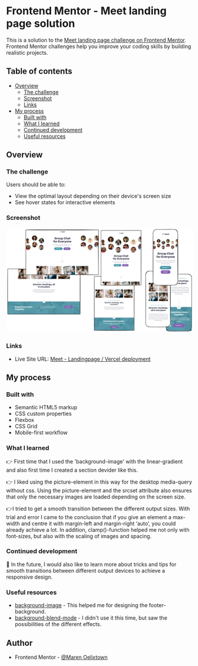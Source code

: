 # Frontend Mentor - Meet landing page solution

This is a solution to the [Meet landing page challenge on Frontend Mentor](https://www.frontendmentor.io/challenges/meet-landing-page-rbTDS6OUR). Frontend Mentor challenges help you improve your coding skills by building realistic projects.

## Table of contents

- [Overview](#overview)
  - [The challenge](#the-challenge)
  - [Screenshot](#screenshot)
  - [Links](#links)
- [My process](#my-process)
  - [Built with](#built-with)
  - [What I learned](#what-i-learned)
  - [Continued development](#continued-development)
  - [Useful resources](#useful-resources)

## Overview

### The challenge

Users should be able to:

- View the optimal layout depending on their device's screen size
- See hover states for interactive elements

### Screenshot

![](/assets/meet-landing-page_screenshot.png)

### Links

- Live Site URL: [Meet - Landingpage / Vercel deployment](https://fm-meet-landing-page-alpha.vercel.app/)

## My process

### Built with

- Semantic HTML5 markup
- CSS custom properties
- Flexbox
- CSS Grid
- Mobile-first workflow

### What I learned

👉 First time that I used the 'background-image' with the linear-gradient and also first time I created a section devider like this.

👉 I liked using the picture-element in this way for the desktop media-query without css. Using the picture-element and the srcset attribute also ensures that only the necessary images are loaded depending on the screen size.

👉I tried to get a smooth transition between the different output sizes. With trial and error I came to the conclusion that if you give an element a max-width and centre it with margin-left and margin-right ‘auto’, you could already achieve a lot. In addition, clamp()-function helped me not only with font-sizes, but also with the scaling of images and spacing.

### Continued development

🔎 In the future, I would also like to learn more about tricks and tips for smooth transitions between different output devices to achieve a responsive design.

### Useful resources

- [background-image](https://developer.mozilla.org/en-US/docs/Web/CSS/background-image) - This helped me for designing the footer-background.
- [background-blend-mode](https://developer.mozilla.org/en-US/docs/Web/CSS/background-blend-mode) - I didn't use it this time, but saw the possibilities of the different effects.

## Author

- Frontend Mentor - [@Maren Oelixtown](https://www.frontendmentor.io/profile/MarenOelixtown)
